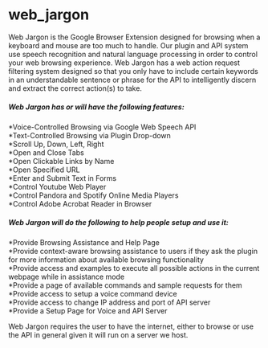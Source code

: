 # web_jargon

Web Jargon is the Google Browser Extension designed for browsing when a keyboard and mouse are too much to handle. Our plugin and API system use speech recognition and natural language processing in order to control your web browsing experience. Web Jargon has a web action request filtering system designed so that you only have to include certain keywords in an understandable sentence or phrase for the API to intelligently discern and extract the correct action(s) to take. 

##### Web Jargon has or will have the following features: 

*Voice-Controlled Browsing via Google Web Speech API<br />
*Text-Controlled Browsing via Plugin Drop-down<br />
*Scroll Up, Down, Left, Right<br />
*Open and Close Tabs<br />
*Open Clickable Links by Name<br />
*Open Specified URL<br />
*Enter and Submit Text in Forms<br />
*Control Youtube Web Player<br />
*Control Pandora and Spotify Online Media Players<br />
*Control Adobe Acrobat Reader in Browser<br />

##### Web Jargon will do the following to help people setup and use it:

*Provide Browsing Assistance and Help Page<br />
*Provide context-aware browsing assistance to users if they ask the plugin for more information about available browsing functionality<br />
*Provide access and examples to execute all possible actions in the current webpage while in assistance mode<br />
*Provide a page of available commands and sample requests for them<br />
*Provide access to setup a voice command device<br />
*Provide access to change IP address and port of API server<br />
*Provide a Setup Page for Voice and API Server<br />

Web Jargon requires the user to have the internet, either to browse or use the API in general given it will run on a server we host.
